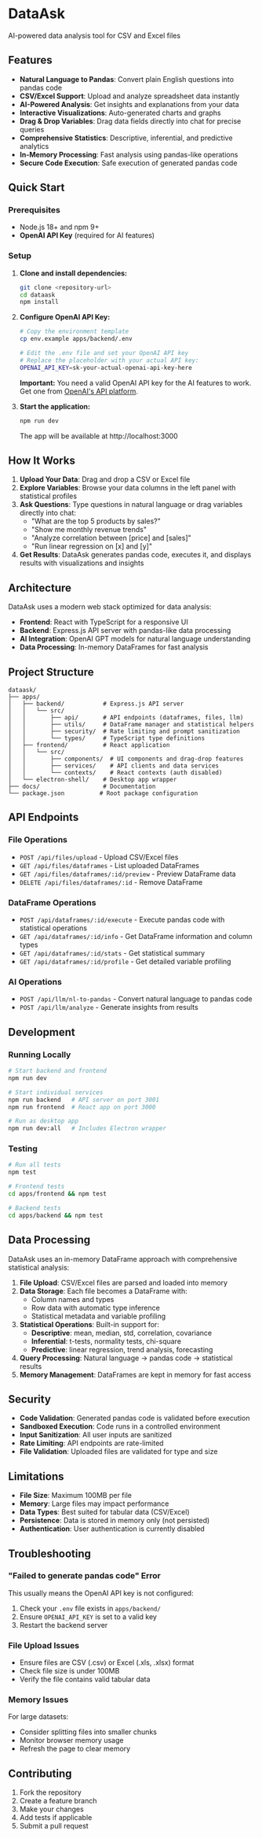 # DataAsk

AI-powered data analysis tool for CSV and Excel files

## Features

- **Natural Language to Pandas**: Convert plain English questions into pandas code
- **CSV/Excel Support**: Upload and analyze spreadsheet data instantly
- **AI-Powered Analysis**: Get insights and explanations from your data
- **Interactive Visualizations**: Auto-generated charts and graphs
- **Drag & Drop Variables**: Drag data fields directly into chat for precise queries
- **Comprehensive Statistics**: Descriptive, inferential, and predictive analytics
- **In-Memory Processing**: Fast analysis using pandas-like operations
- **Secure Code Execution**: Safe execution of generated pandas code

## Quick Start

### Prerequisites

- Node.js 18+ and npm 9+
- **OpenAI API Key** (required for AI features)

### Setup   

1. **Clone and install dependencies:**
   ```bash
   git clone <repository-url>
   cd dataask
   npm install
   ```

2. **Configure OpenAI API Key:**
   ```bash
   # Copy the environment template
   cp env.example apps/backend/.env
   
   # Edit the .env file and set your OpenAI API key
   # Replace the placeholder with your actual API key:
   OPENAI_API_KEY=sk-your-actual-openai-api-key-here
   ```

   **Important:** You need a valid OpenAI API key for the AI features to work. Get one from [OpenAI's API platform](https://platform.openai.com/api-keys).

3. **Start the application:**
   ```bash
   npm run dev
   ```

   The app will be available at http://localhost:3000

## How It Works

1. **Upload Your Data**: Drag and drop a CSV or Excel file
2. **Explore Variables**: Browse your data columns in the left panel with statistical profiles
3. **Ask Questions**: Type questions in natural language or drag variables directly into chat:
   - "What are the top 5 products by sales?"
   - "Show me monthly revenue trends" 
   - "Analyze correlation between [price] and [sales]"
   - "Run linear regression on [x] and [y]"
4. **Get Results**: DataAsk generates pandas code, executes it, and displays results with visualizations and insights

## Architecture

DataAsk uses a modern web stack optimized for data analysis:

- **Frontend**: React with TypeScript for a responsive UI
- **Backend**: Express.js API server with pandas-like data processing
- **AI Integration**: OpenAI GPT models for natural language understanding
- **Data Processing**: In-memory DataFrames for fast analysis

## Project Structure

```
dataask/
├── apps/
│   ├── backend/           # Express.js API server
│   │   └── src/
│   │       ├── api/       # API endpoints (dataframes, files, llm)
│   │       ├── utils/     # DataFrame manager and statistical helpers
│   │       ├── security/  # Rate limiting and prompt sanitization
│   │       └── types/     # TypeScript type definitions
│   ├── frontend/          # React application
│   │   └── src/
│   │       ├── components/  # UI components and drag-drop features
│   │       ├── services/    # API clients and data services
│   │       └── contexts/    # React contexts (auth disabled)
│   └── electron-shell/    # Desktop app wrapper
├── docs/                  # Documentation
└── package.json          # Root package configuration
```

## API Endpoints

### File Operations
- `POST /api/files/upload` - Upload CSV/Excel files
- `GET /api/files/dataframes` - List uploaded DataFrames
- `GET /api/files/dataframes/:id/preview` - Preview DataFrame data
- `DELETE /api/files/dataframes/:id` - Remove DataFrame

### DataFrame Operations
- `POST /api/dataframes/:id/execute` - Execute pandas code with statistical operations
- `GET /api/dataframes/:id/info` - Get DataFrame information and column types
- `GET /api/dataframes/:id/stats` - Get statistical summary
- `GET /api/dataframes/:id/profile` - Get detailed variable profiling

### AI Operations
- `POST /api/llm/nl-to-pandas` - Convert natural language to pandas code
- `POST /api/llm/analyze` - Generate insights from results

## Development

### Running Locally

```bash
# Start backend and frontend
npm run dev

# Start individual services
npm run backend   # API server on port 3001
npm run frontend  # React app on port 3000

# Run as desktop app
npm run dev:all   # Includes Electron wrapper
```

### Testing

```bash
# Run all tests
npm test

# Frontend tests
cd apps/frontend && npm test

# Backend tests
cd apps/backend && npm test
```

## Data Processing

DataAsk uses an in-memory DataFrame approach with comprehensive statistical analysis:

1. **File Upload**: CSV/Excel files are parsed and loaded into memory
2. **Data Storage**: Each file becomes a DataFrame with:
   - Column names and types
   - Row data with automatic type inference
   - Statistical metadata and variable profiling
3. **Statistical Operations**: Built-in support for:
   - **Descriptive**: mean, median, std, correlation, covariance
   - **Inferential**: t-tests, normality tests, chi-square
   - **Predictive**: linear regression, trend analysis, forecasting
4. **Query Processing**: Natural language → pandas code → statistical results
5. **Memory Management**: DataFrames are kept in memory for fast access

## Security

- **Code Validation**: Generated pandas code is validated before execution
- **Sandboxed Execution**: Code runs in a controlled environment
- **Input Sanitization**: All user inputs are sanitized
- **Rate Limiting**: API endpoints are rate-limited
- **File Validation**: Uploaded files are validated for type and size

## Limitations

- **File Size**: Maximum 100MB per file
- **Memory**: Large files may impact performance
- **Data Types**: Best suited for tabular data (CSV/Excel)
- **Persistence**: Data is stored in memory only (not persisted)
- **Authentication**: User authentication is currently disabled

## Troubleshooting

### "Failed to generate pandas code" Error

This usually means the OpenAI API key is not configured:

1. Check your `.env` file exists in `apps/backend/`
2. Ensure `OPENAI_API_KEY` is set to a valid key
3. Restart the backend server

### File Upload Issues

- Ensure files are CSV (.csv) or Excel (.xls, .xlsx) format
- Check file size is under 100MB
- Verify the file contains valid tabular data

### Memory Issues

For large datasets:
- Consider splitting files into smaller chunks
- Monitor browser memory usage
- Refresh the page to clear memory

## Contributing

1. Fork the repository
2. Create a feature branch
3. Make your changes
4. Add tests if applicable
5. Submit a pull request